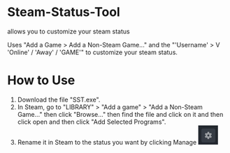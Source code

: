# Steam-Status-Tool
allows you to customize your steam status

Uses "Add a Game > Add a Non-Steam Game..." and the "'Username' > V 'Online' / 'Away' / 'GAME'" to customize your steam status.

# How to Use
1. Download the file "SST.exe".
2. In Steam, go to "LIBRARY" > "Add a game" > "Add a Non-Steam Game..." then click "Browse..." then find the file and click on it and then click open and then click "Add Selected Programs".
3. Rename it in Steam to the status you want by clicking Manage ![InfSprint](https://raw.githubusercontent.com/BenjiSkye15/BenjiSkye15-Imgs/main/manage-steam.PNG)
